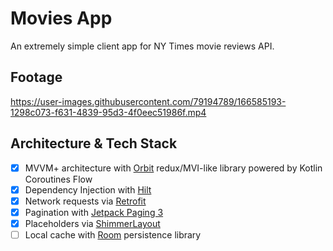 # Movies App
An extremely simple client app for NY Times movie reviews API.

## Footage
https://user-images.githubusercontent.com/79194789/166585193-1298c073-f631-4839-95d3-4f0eec51986f.mp4

## Architecture & Tech Stack
- [x] MVVM+ architecture with <a href="https://github.com/orbit-mvi/orbit-mvi">Orbit</a> redux/MVI-like library powered by Kotlin Coroutines Flow
- [x] Dependency Injection with <a href="https://dagger.dev/hilt/">Hilt</a>
- [x] Network requests via <a href="https://square.github.io/retrofit/">Retrofit</a>
- [x] Pagination with <a href="https://developer.android.com/topic/libraries/architecture/paging/v3-overview">Jetpack Paging 3</a>
- [x] Placeholders via <a href="https://facebook.github.io/shimmer-android/">ShimmerLayout</a>
- [ ] Local cache with <a href="https://developer.android.com/jetpack/androidx/releases/room">Room</a> persistence library
